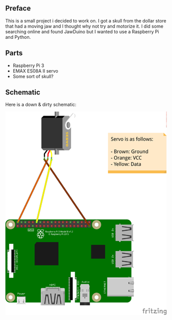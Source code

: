 ## Preface
This is a small project i decided to work on. I got a skull from the dollar store that had a moving jaw and I thought why not try and motorize it.  I did some searching online and found JawDuino but I wanted to use a Raspberry Pi and Python. 

## Parts

* Raspberry Pi 3
* EMAX ES08A II servo
* Some sort of skull?

## Schematic

Here is a down & dirty schematic:

![pinout](https://github.com/scottyedmonds/skull-monster-mash/blob/master/doc/MonsterMashSkull%20Pinout_bb.png)


